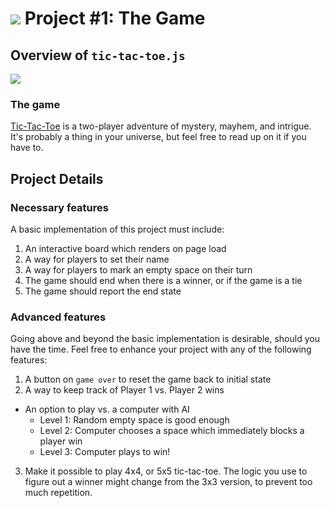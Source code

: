 # ![](https://ga-dash.s3.amazonaws.com/production/assets/logo-9f88ae6c9c3871690e33280fcf557f33.png) Project #1: The Game

## Overview of `tic-tac-toe.js`

![](http://www.optometrystudents.com/wp-content/uploads/2012/07/Jogo_da_velha_-_tic_tac_toe.png)

### The game

[Tic-Tac-Toe](http://en.wikipedia.org/wiki/Tic-tac-toe) is a two-player adventure of mystery, mayhem, and intrigue.  It's probably a thing in your universe, but feel free to read up on it if you have to.

## Project Details

### Necessary features
A basic implementation of this project must include:

1. An interactive board which renders on page load
2. A way for players to set their name
3. A way for players to mark an empty space on their turn
4. The game should end when there is a winner, or if the game is a tie
5. The game should report the end state


###  Advanced features
Going above and beyond the basic implementation is desirable, should you have the time.  Feel free to enhance your project with any of the following features:

1. A button on `game over` to reset the game back to initial state
2. A way to keep track of Player 1 vs. Player 2 wins
- An option to play vs. a computer with AI
  - Level 1: Random empty space is good enough
  - Level 2: Computer chooses a space which immediately blocks a player win
  - Level 3: Computer plays to win!
3. Make it possible to play 4x4, or 5x5 tic-tac-toe.  The logic you use to figure out a winner might change from the 3x3 version, to prevent too much repetition.
